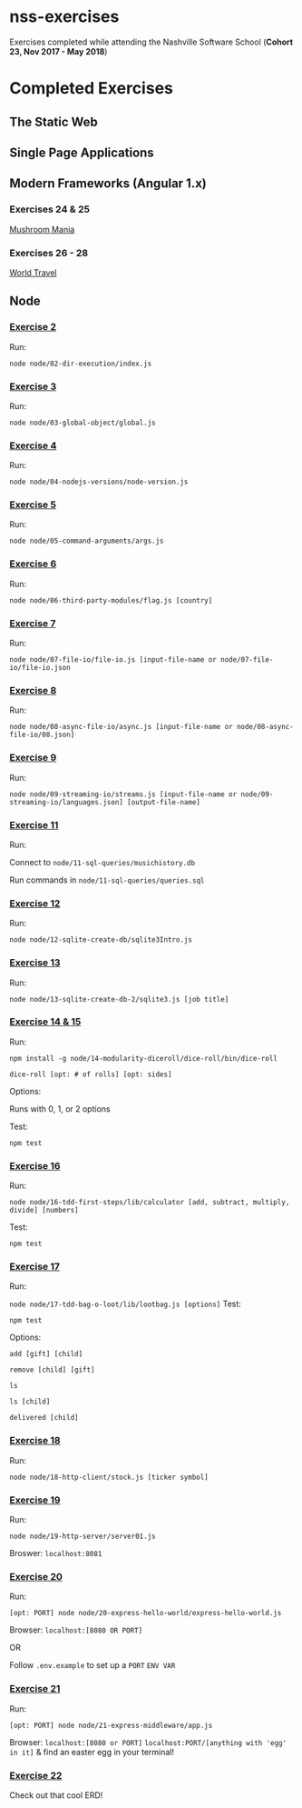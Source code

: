 # nss-exercises
Exercises completed while attending the Nashville Software School (**Cohort 23, Nov 2017 - May 2018**)

# Completed Exercises
## The Static Web

## Single Page Applications

## Modern Frameworks (Angular 1.x)
### Exercises 24 & 25
[Mushroom Mania](https://github.com/DavidLarsKetch/nss-completed-exercise/tree/master/modern-frameworks/mushroom-mania)

### Exercises 26 - 28
[World Travel](https://github.com/DavidLarsKetch/nss-completed-exercise/tree/master/modern-frameworks/world-travel)

## Node
### [Exercise 2](https://github.com/DavidLarsKetch/nss-completed-exercise/tree/master/node/02-dir-execution)
Run:

`node node/02-dir-execution/index.js`

### [Exercise 3](https://github.com/DavidLarsKetch/nss-completed-exercise/tree/master/node/03-global-object)
Run:

`node node/03-global-object/global.js`

### [Exercise 4](https://github.com/DavidLarsKetch/nss-completed-exercise/tree/master/node/04-nodejs-versions)
Run:

`node node/04-nodejs-versions/node-version.js`

### [Exercise 5](https://github.com/DavidLarsKetch/nss-completed-exercise/tree/master/node/05-command-arguments)
Run:

`node node/05-command-arguments/args.js`

### [Exercise 6](https://github.com/DavidLarsKetch/nss-completed-exercise/tree/master/node/06-third-party-modules)
Run:

`node node/06-third-party-modules/flag.js [country]`

### [Exercise 7](https://github.com/DavidLarsKetch/nss-completed-exercise/tree/master/node/07-file-io)
Run:

`node node/07-file-io/file-io.js [input-file-name or node/07-file-io/file-io.json`

### [Exercise 8](https://github.com/DavidLarsKetch/nss-completed-exercise/tree/master/node/08-async-file-io)
Run:

`node node/08-async-file-io/async.js [input-file-name or node/08-async-file-io/08.json]`

### [Exercise 9](https://github.com/DavidLarsKetch/nss-completed-exercise/tree/master/node/09-streaming-io)
Run:

`node node/09-streaming-io/streams.js [input-file-name or node/09-streaming-io/languages.json] [output-file-name]`

### [Exercise 11](https://github.com/DavidLarsKetch/nss-completed-exercise/tree/master/node/11-sql-queries)
Run:

Connect to `node/11-sql-queries/musichistory.db`

Run commands in `node/11-sql-queries/queries.sql`

### [Exercise 12](https://github.com/DavidLarsKetch/nss-completed-exercise/tree/master/node/12-sqlite-create-db)
Run:

`node node/12-sqlite-create-db/sqlite3Intro.js`

### [Exercise 13](https://github.com/DavidLarsKetch/nss-completed-exercise/tree/master/node/13-sqlite-create-db-2)
Run:

`node node/13-sqlite-create-db-2/sqlite3.js [job title]`

### [Exercise 14 & 15](https://github.com/DavidLarsKetch/nss-completed-exercise/tree/master/node/14-modularity-diceroll)
Run:

`npm install -g node/14-modularity-diceroll/dice-roll/bin/dice-roll`

`dice-roll [opt: # of rolls] [opt: sides]`

Options:

Runs with 0, 1, or 2 options

Test:

`npm test`

### [Exercise 16](https://github.com/DavidLarsKetch/nss-completed-exercise/tree/master/node/16-tdd-first-steps)
Run:

`node node/16-tdd-first-steps/lib/calculator [add, subtract, multiply, divide] [numbers]`

Test:

`npm test`

### [Exercise 17](https://github.com/DavidLarsKetch/nss-completed-exercise/tree/master/node/17-tdd-bag-o-loot)
Run:

`node node/17-tdd-bag-o-loot/lib/lootbag.js [options]`
Test:

`npm test`

Options:

`add [gift] [child]`

`remove [child] [gift]`

`ls`

`ls [child]`

`delivered [child]`

### [Exercise 18](https://github.com/DavidLarsKetch/nss-completed-exercise/tree/master/node/18-http-client)
Run:

`node node/18-http-client/stock.js [ticker symbol]`

### [Exercise 19](https://github.com/DavidLarsKetch/nss-completed-exercise/tree/master/node/19-http-server)
Run:

`node node/19-http-server/server01.js`

Broswer: `localhost:8081`

### [Exercise 20](https://github.com/DavidLarsKetch/nss-completed-exercise/tree/master/node/20-express-hello-world)
Run:

`[opt: PORT] node node/20-express-hello-world/express-hello-world.js`

Browser: `localhost:[8080 OR PORT]`

OR

Follow `.env.example` to set up a `PORT` `ENV VAR`

### [Exercise 21](https://github.com/DavidLarsKetch/nss-completed-exercise/tree/master/node/21-express-middleware)
Run:

`[opt: PORT] node node/21-express-middleware/app.js`

Browser: `localhost:[8080 or PORT]`
`localhost:PORT/[anything with 'egg' in it]` & find an easter egg in your terminal!

### [Exercise 22](https://github.com/DavidLarsKetch/nss-completed-exercise/blob/master/node/22-chinook-erd/22-chinook-erd.pdf)
Check out that cool ERD!
